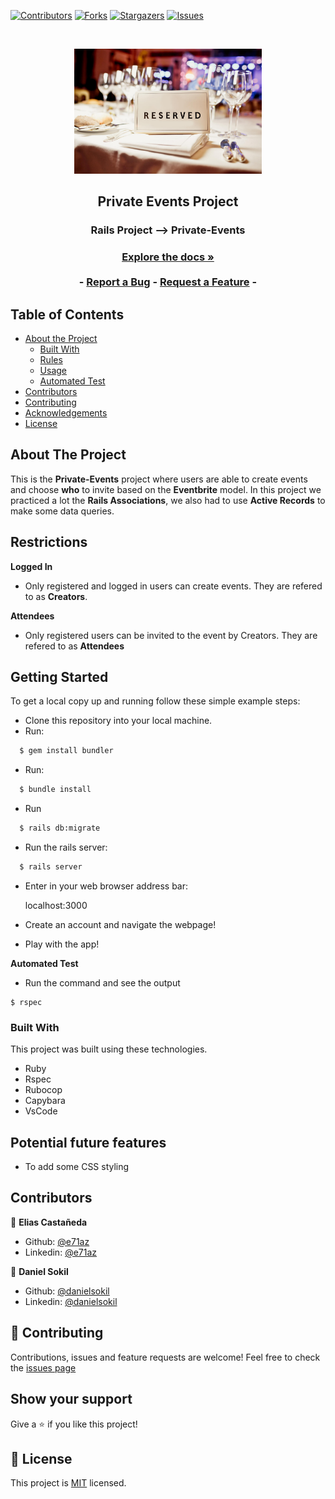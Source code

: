 [![Contributors][contributors-shield]][contributors-url]
[![Forks][forks-shield]][forks-url]
[![Stargazers][stars-shield]][stars-url]
[![Issues][issues-shield]][issues-url]

<!-- PROJECT LOGO -->
<br />
<p align="center">
  <a href="https://github.com/e71az/private-events">
    <img src="app/assets/images/reserved.jpg" alt="Reserved logo" width="300" height="200">
  </a>

  <h2 align="center">Private Events Project</h2>

  <h3 align="center">Rails Project --> Private-Events<h3>
  <p align="center">
    <a href="https://github.com/e71az/private-events"><strong>Explore the docs »</strong></a>
    <br />
    <br />
    -
    <a href="https://github.com/e71az/private-events/issues">Report a Bug</a>
    -
    <a href="https://github.com/e71az/private-events/issues">Request a Feature</a>
    -
  </p>
</p>

<!-- TABLE OF CONTENTS -->
## Table of Contents

* [About the Project](#about-the-project)
  * [Built With](#built-with)
  * [Rules](#rules)
  * [Usage](#usage)
  * [Automated Test](#autoamted-test)
* [Contributors](#contributors)
* [Contributing](#contributing)
* [Acknowledgements](#acknowledgements)
* [License](#license)

<!-- ABOUT THE PROJECT -->
## About The Project

This is the **Private-Events** project where users are able to create events and choose **who** to invite based on the **Eventbrite** model. In this project we practiced a lot the **Rails Associations**, we also had to use **Active Records** to make some data queries.

## Restrictions

**Logged In**
* Only registered and logged in users can create events. They are refered to as **Creators**.

**Attendees**
* Only registered users can be invited to the event by Creators. They are refered to as **Attendees**

## Getting Started

To get a local copy up and running follow these simple example steps:

- Clone this repository into your local machine.
- Run:

```bash
  $ gem install bundler
```

- Run:

```bash
  $ bundle install
```

- Run

```bash
  $ rails db:migrate
```

- Run the rails server:

```bash
  $ rails server
```

- Enter in your web browser address bar:

    localhost:3000

- Create an account and navigate the webpage!

- Play with the app!

**Automated Test**
* Run the command and see the output
```
$ rspec
```

### Built With
This project was built using these technologies.
* Ruby
* Rspec
* Rubocop
* Capybara
* VsCode


## Potential future features
- To add some CSS styling

## Contributors

👤 **Elias Castañeda**

- Github: [@e71az](https://github.com/e71az)
- Linkedin: [@e71az](https://www.linkedin.com/in/eliasecasta/)

👤 **Daniel Sokil**

- Github: [@danielsokil](https://github.com/danielsokil)
- Linkedin: [@danielsokil](www.linkedin.com/in/daniel-sokil)

## :handshake: Contributing
Contributions, issues and feature requests are welcome!
Feel free to check the [issues page](https://github.com/e71az/private-events/issues)

## Show your support
Give a :star: if you like this project!

<!-- MARKDOWN LINKS & IMAGES -->
<!-- https://www.markdownguide.org/basic-syntax/#reference-style-links -->
[contributors-shield]: https://img.shields.io/github/contributors/e71az/private-events.svg?style=flat-square
[contributors-url]: https://github.com/e71az/private-events/graphs/contributors
[forks-shield]: https://img.shields.io/github/forks/e71az/private-events
[forks-url]: https://github.com/e71az/private-events/network/members
[stars-shield]: https://img.shields.io/github/stars/e71az/private-events
[stars-url]: https://github.com/e71az/private-events/stargazers
[issues-shield]: https://img.shields.io/github/issues/e71az/private-events.svg?style=flat-square
[issues-url]: https://github.com/e71az/private-events/issues

## 📝 License

This project is [MIT](https://opensource.org/licenses/MIT) licensed.
